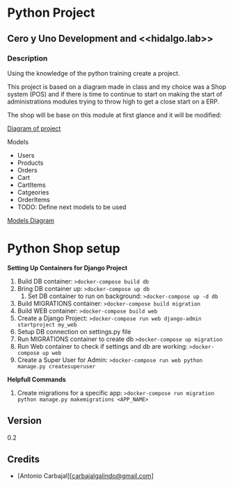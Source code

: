 # Python Project 
## Cero y Uno Development and <<hidalgo.lab>> 
### Description
Using the knowledge of the python training create a project.

This project is based on a diagram made in class and my choice was a Shop system (POS) and if there is time to continue to start on making the start of administrations modules trying to throw high to get a close start on a ERP.

The shop will be base on this module at first glance and it will be modified:

[Diagram of project](https://drive.google.com/file/d/1Hd7CK6-ECtQGTks6K1F8NTuYsUobYb4Z)


Models
  * Users
  * Products
  * Orders
  * Cart
  * CartItems
  * Catgeories 
  * OrderItems
  * TODO: Define next models to be used

[Models Diagram](https://app.sqldbm.com/PostgreSQL/Share/Mh7vbDDSIZRJvCgKvRJ0-UGFrngIE8md_DYjF4jNYw0)

# Python Shop setup

**Setting Up Containers for Django Project**

1. Build DB container: `>docker-compose build db`
1. Bring DB container up: `>docker-compose up db`
    1. Set DB container to run on background:  `>docker-compose up -d db`
1. Build MIGRATIONS container: `>docker-compose build migration`
1. Build WEB container: `>docker-compose build web`
1. Create a Django Project: `>docker-compose run web django-admin startproject my_web`
1. Setup DB connection on settings.py file
1. Run MIGRATIONS container to create db `>docker-compose up migration`
1. Run Web container to check if settings and db are working: `>docker-compose up web`
1. Create a Super User for Admin: `>docker-compose run web python manage.py createsuperuser`

**Helpfull Commands**
1. Create migrations for a specific app: `>docker-compose run migration python manage.py makemigrations <APP_NAME>`



## Version
0.2
## Credits

- [Antonio Carbajal][carbajalgalindo@gmail.com]
